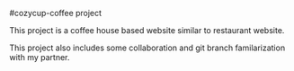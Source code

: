 #cozycup-coffee project

This project is a coffee house based website similar to restaurant website.

This project also includes some collaboration and git branch familarization with my partner.